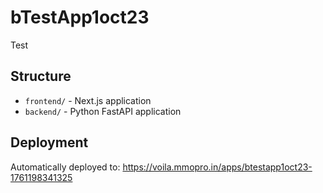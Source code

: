 # bTestApp1oct23

Test

## Structure
- `frontend/` - Next.js application
- `backend/` - Python FastAPI application

## Deployment
Automatically deployed to: https://voila.mmopro.in/apps/btestapp1oct23-1761198341325